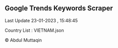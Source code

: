 

## Google Trends Keywords Scraper 
 
Last Update 23-01-2023 , 15:48:45

Country List :
VIETNAM.json



© Abdul Muttaqin 
